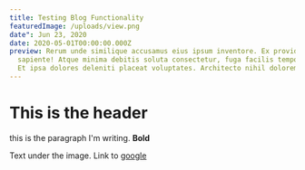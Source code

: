 ```yaml
---
title: Testing Blog Functionality
featuredImage: /uploads/view.png
date": Jun 23, 2020
date: 2020-05-01T00:00:00.000Z
preview: Rerum unde similique accusamus eius ipsum inventore. Ex provident qui
  sapiente! Atque minima debitis soluta consectetur, fuga facilis tempore esse?
  Et ipsa dolores deleniti placeat voluptates. Architecto nihil dolorem
---
```

# This is the header

this is the paragraph I'm writing. **Bold**

Text under the image. Link to [google](https://google.com)